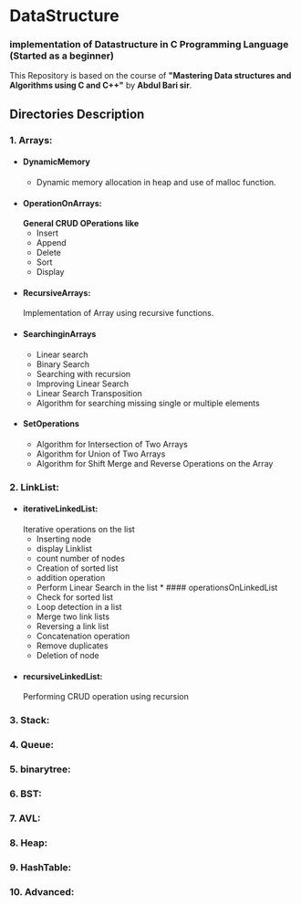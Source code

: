 # DataStructure
### implementation of Datastructure in C Programming Language (Started as a beginner)
This Repository is based on the course of **"Mastering Data structures and Algorithms using C and C++"** by **Abdul Bari sir**.  
## Directories Description
### 1. Arrays:
  * #### DynamicMemory
    * Dynamic memory allocation in heap and use of malloc function.
  * #### OperationOnArrays: 
    **General CRUD OPerations like**
      * Insert
      * Append
      * Delete
      * Sort 
      * Display
  * #### RecursiveArrays:
    Implementation of Array using recursive functions.
  * #### SearchinginArrays
      * Linear search
      * Binary Search
      * Searching with recursion
      * Improving Linear Search
      * Linear Search Transposition
      * Algorithm for searching missing single or multiple elements
  * #### SetOperations
      * Algorithm for Intersection of Two Arrays
      * Algorithm for Union of Two Arrays
      * Algorithm for Shift Merge and Reverse Operations on the Array
### 2. LinkList:
   * #### iterativeLinkedList:
      Iterative operations on the list
        * Inserting node
        * display Linklist
        * count number of nodes
        * Creation of sorted list
        * addition operation
        * Perform Linear Search in the list
    * #### operationsOnLinkedList
        * Check for sorted list
        * Loop detection in a list
        * Merge two link lists
        * Reversing a link list
        * Concatenation operation
        * Remove duplicates
        * Deletion of node
   * #### recursiveLinkedList:
        Performing CRUD operation using recursion
### 3. Stack:
### 4. Queue:
### 5. binarytree:
### 6. BST:
### 7. AVL:
### 8. Heap:
### 9. HashTable:
### 10. Advanced:
